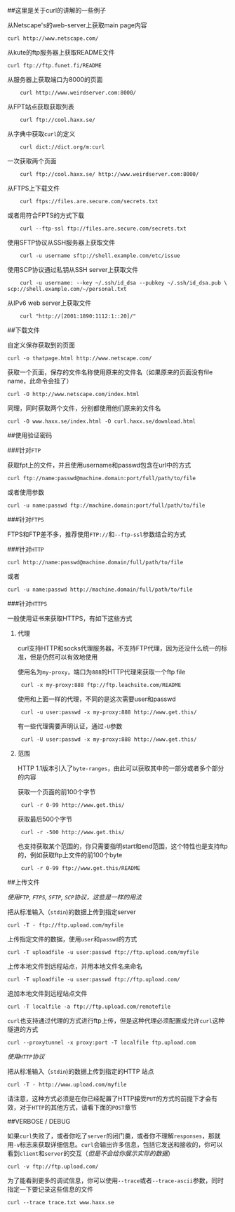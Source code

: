 ##这里是关于curl的讲解的一些例子

从Netscape's的web-server上获取main page内容

	curl http://www.netscape.com/

从kute的ftp服务器上获取README文件

	curl ftp://ftp.funet.fi/README

从服务器上获取端口为8000的页面
 
        curl http://www.weirdserver.com:8000/
 
从FPT站点获取获取列表
 
        curl ftp://cool.haxx.se/
 
从字典中获取`curl`的定义
 
        curl dict://dict.org/m:curl
 
一次获取两个页面
 
        curl ftp://cool.haxx.se/ http://www.weirdserver.com:8000/

从FTPS上下载文件
 
        curl ftps://files.are.secure.com/secrets.txt
 
或者用符合FPTS的方式下载
 
        curl --ftp-ssl ftp://files.are.secure.com/secrets.txt
 
使用SFTP协议从SSH服务器上获取文件
 
        curl -u username sftp://shell.example.com/etc/issue
 
使用SCP协议通过私钥从SSH server上获取文件
 
        curl -u username: --key ~/.ssh/id_dsa --pubkey ~/.ssh/id_dsa.pub \ scp://shell.example.com/~/personal.txt
 
从IPv6 web server上获取文件
 
        curl "http://[2001:1890:1112:1::20]/"

##下载文件

自定义保存获取到的页面

	curl -o thatpage.html http://www.netscape.com/

获取一个页面，保存的文件名称使用原来的文件名（如果原来的页面没有file name，此命令会挂了）

	curl -O http://www.netscape.com/index.html

同理，同时获取两个文件，分别都使用他们原来的文件名

	curl -O www.haxx.se/index.html -O curl.haxx.se/download.html

##使用验证密码

###针对`FTP`

获取fpt上的文件，并且使用username和passwd包含在url中的方式

	curl ftp://name:passwd@machine.domain:port/full/path/to/file

或者使用参数

	curl -u name:passwd ftp://machine.domain:port/full/path/to/file

###针对`FTPS`

FTPS和FTP差不多，推荐使用`FTP://`和`--ftp-ssl`参数结合的方式

###针对`HTTP`

	curl http://name:passwd@machine.domain/full/path/to/file

或者

	curl -u name:passwd http://machine.domain/full/path/to/file

###针对`HTTPS`

一般使用证书来获取HTTPS，有如下这些方式

1. 代理

     curl支持HTTP和socks代理服务器，不支持FTP代理，因为还没什么统一的标准，但是仍然可以有效地使用

	使用名为`my-proxy`，端口为`888`的HTTP代理来获取一个ftp file

		curl -x my-proxy:888 ftp://ftp.leachsite.com/README
	使用和上面一样的代理，不同的是这次需要user和passwd

		curl -u user:passwd -x my-proxy:888 http://www.get.this/

	有一些代理需要声明认证，通过`-U`参数

		curl -U user:passwd -x my-proxy:888 http://www.get.this/

2. 范围

	HTTP 1.1版本引入了`byte-ranges`，由此可以获取其中的一部分或者多个部分的内容

	获取一个页面的前100个字节

		curl -r 0-99 http://www.get.this/

	获取最后500个字节

		curl -r -500 http://www.get.this/

	也支持获取某个范围的，你只需要指明start和end范围，这个特性也是支持ftp的，例如获取ftp上文件的前100个byte

		curl -r 0-99 ftp://www.get.this/README

##上传文件

*使用`FTP`, `FTPS`, `SFTP`, `SCP`协议，这些是一样的用法*

把从标准输入（`stdin`)的数据上传到指定server

	curl -T - ftp://ftp.upload.com/myfile

上传指定文件的数据，使用`user`和`passwd`的方式

	curl -T uploadfile -u user:passwd ftp://ftp.upload.com/myfile

上传本地文件到远程站点，并用本地文件名来命名

	curl -T uploadfile -u user:passwd ftp://ftp.upload.com/

追加本地文件到远程站点文件

	curl -T localfile -a ftp://ftp.upload.com/remotefile

`curl`也支持通过代理的方式进行ftp上传，但是这种代理必须配置成允许`curl`这种隧道的方式

	curl --proxytunnel -x proxy:port -T localfile ftp.upload.com

*使用`HTTP`协议*

把从标准输入（`stdin`)的数据上传到指定的HTTP 站点

	curl -T - http://www.upload.com/myfile

请注意，这种方式必须是在你已经配置了HTTP接受`PUT`的方式的前提下才会有效，对于`HTTP`的其他方式，请看下面的`POST`章节

##VERBOSE / DEBUG

如果`curl`失败了，或者你吃了`server`的闭门羹，或者你不理解`responses`，那就用`-v`标志来获取详细信息。`curl`会输出许多信息，包括它发送和接收的，你可以看到`client`和`server`的交互（*但是不会给你展示实际的数据*）

	curl -v ftp://ftp.upload.com/

为了能看到更多的调试信息，你可以使用`--trace`或者`--trace-ascii`参数，同时指定一下要记录这些信息的文件

	curl --trace trace.txt www.haxx.se

